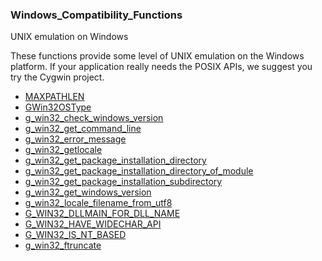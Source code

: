 ### Windows_Compatibility_Functions

UNIX emulation on Windows

 These functions provide some level of UNIX emulation on the
 Windows platform. If your application really needs the POSIX
 APIs, we suggest you try the Cygwin project.

* [MAXPATHLEN]()
* [GWin32OSType]()
* [g_win32_check_windows_version]()
* [g_win32_get_command_line]()
* [g_win32_error_message]()
* [g_win32_getlocale]()
* [g_win32_get_package_installation_directory]()
* [g_win32_get_package_installation_directory_of_module]()
* [g_win32_get_package_installation_subdirectory]()
* [g_win32_get_windows_version]()
* [g_win32_locale_filename_from_utf8]()
* [G_WIN32_DLLMAIN_FOR_DLL_NAME]()
* [G_WIN32_HAVE_WIDECHAR_API]()
* [G_WIN32_IS_NT_BASED]()
* [g_win32_ftruncate]()
